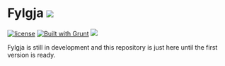 # Fylgja ![](https://img.shields.io/badge/build-in%20development-lightgrey.svg)

[![license](https://img.shields.io/github/license/mashape/apistatus.svg)](https://github.com/GrimLink/fylgja/blob/master/LICENSE) [![Built with Grunt](https://cdn.gruntjs.com/builtwith.svg)](https://gruntjs.com/) ![](https://img.shields.io/badge/unicorn-approved-ff69b4.svg)

Fylgja is still in development and this repository is just here until the first version is ready.
